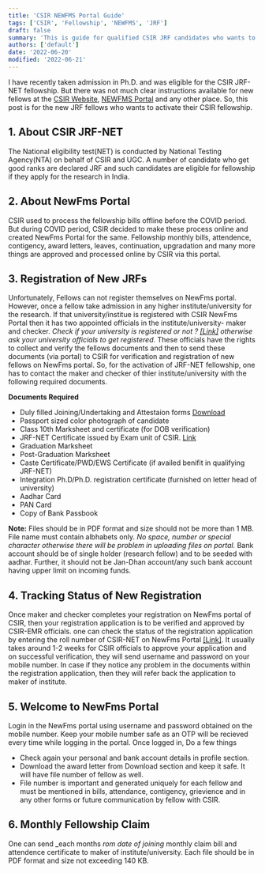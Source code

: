 ```yaml
---
title: 'CSIR NEWFMS Portal Guide'
tags: ['CSIR', 'Fellowship', 'NEWFMS', 'JRF']
draft: false
summary: 'This is guide for qualified CSIR JRF candidates who wants to activate their fellowship on NewFms portal of CSIR.'
authors: ['default']
date: '2022-06-20'
modified: '2022-06-21'
---
```


I have recently taken admission in Ph.D. and was eligible for the CSIR JRF-NET fellowship. But there was not much clear instructions available for new fellows at the [CSIR Website](https://csirhrdg.res.in), [NEWFMS Portal](https://newfms.ncl.res.in) and any other place. So, this post is for the new JRF fellows who wants to activate their CSIR fellowship.

 ## 1. About CSIR JRF-NET

The National eligibility test(NET) is conducted by National Testing Agency(NTA) on behalf of CSIR and UGC. A number of candidate who get good ranks are declared JRF and such candidates are eligible for fellowship if they apply for the research in India.

## 2. About NewFms Portal

CSIR used to process the fellowship bills offline before the COVID period. But during COVID period, CSIR decided to make these process online and created NewFms Portal for the same. Fellowship monthly bills, attendence, contigency, award letters, leaves, continuation, upgradation and many more things are approved and processed online by CSIR via this portal.

## 3. Registration of New JRFs

Unfortunately, Fellows can not register themselves on NewFms portal. However, once a fellow take admission in any higher institute/university for the research. If that university/institue is registered with CSIR NewFms Portal then it has two appointed officials in the institute/university- maker and checker. _Check if your university is registered or not ? [[Link]](https://newfms.ncl.res.in/MNGT/InstituteRegStatus.aspx) otherwise ask your university officials to get registered._ These officials have the rights to collect and verify the fellows documents and then to send these documents (via portal) to CSIR for verification and registration of new fellows on NewFms portal. So, for the activation of JRF-NET fellowship, one has to contact the maker and checker of thier institute/university with the following required documents.

**Documents Required**
- Duly filled Joining/Undertaking and Attestaion forms [Download](https://csirhrdg.res.in/SiteContent/ManagedContent/ContentFiles/20190619160204516jrf_Undertaking_Form.pdf)
- Passport sized color photograph of candidate
- Class 10th Marksheet and certificate (for DOB verification)
- JRF-NET Certificate issued by Exam unit of CSIR. [Link](https://ecertificate.nta.ac.in/)
- Graduation Marksheet
- Post-Graduation Marksheet
- Caste Certificate/PWD/EWS Certificate (if availed benifit in qualifying JRF-NET)
- Integration Ph.D/Ph.D. registration certificate (furnished on letter head of university)
- Aadhar Card
- PAN Card
- Copy of Bank Passbook

**Note:** Files should be in PDF format and size should not be more than 1 MB. File name must contain albhabets only. _No space, number or special character otherwise there will be problem in uploading files on portal._ Bank account should be of single holder (research fellow) and to be seeded with aadhar. Further, it should not be Jan-Dhan account/any such bank account having upper limit on incoming funds.

## 4. Tracking Status of New Registration

Once maker and checker completes your registration on NewFms portal of CSIR, then your registration application is to be verified and approved by CSIR-EMR officials. one can check the status of the registration application by entering the roll number of CSIR-NET on NewFms Portal [[Link]](https://newfms.ncl.res.in/NewJoineeStatus.aspx). It usually takes around 1-2 weeks for CSIR officials to approve your application and on successful verification, they will send username and password on your mobile number. In case if they notice any problem in the documents within the registration application, then they will refer back the application to maker of institute.

## 5. Welcome to NewFms Portal

Login in the NewFms portal using username and password obtained on the mobile number. Keep your mobile number safe as an OTP will be recieved every time while logging in the portal. Once logged in, Do a few things
- Check again your personal and bank account details in profile section.
- Download the award letter from Download section and keep it safe. It will have file number of fellow as well. 
- File number is important and generated uniquely for each fellow and must be mentioned in bills, attendance, contigency, grievience and in any other forms or future communication by fellow with CSIR.

## 6. Monthly Fellowship Claim

One can send _each months _rom date of joining_ monthly claim bill and attendence certificate to maker of institute/university. Each file should be in PDF format and size not exceeding 140 KB.
